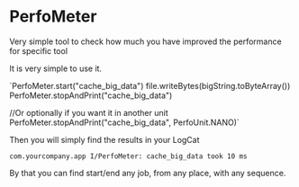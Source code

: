 # PerfoMeter
Very simple tool to check how much you have improved the performance for specific tool

It is very simple to use it.

`PerfoMeter.start("cache_big_data")
file.writeBytes(bigString.toByteArray())
PerfoMeter.stopAndPrint("cache_big_data")

//Or optionally if you want it in another unit
PerfoMeter.stopAndPrint("cache_big_data", PerfoUnit.NANO)`

Then you will simply find the results in your LogCat

`com.yourcompany.app I/PerfoMeter: cache_big_data took 10 ms`

By that you can find start/end any job, from any place, with any sequence.
